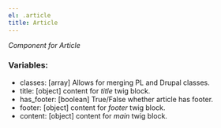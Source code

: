 ```yaml
---
el: .article
title: Article
---
```

_Component for Article_

### Variables:
* classes: [array] Allows for merging PL and Drupal classes.
* title: [object] content for _title_ twig block.
* has_footer: [boolean] True/False whether article has footer.
* footer: [object] content for _footer_ twig block.
* content: [object] content for _main_ twig block.
